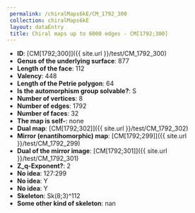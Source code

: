 ```yaml
--- 
 permalink: /chiralMaps6kE/CM_1792_300 
 collection: chiralMaps6kE
 layout: dataEntry
 title: Chiral maps up to 6000 edges - CM[1792;300]
---
```


- **ID**: [CM[1792;300]]({{ site.url }}/test/CM_1792_300)
- **Genus of the underlying surface**: 877
- **Length of the face**: 112
- **Valency**: 448
- **Length of the Petrie polygon**: 64
- **Is the automorphism group solvable?**: S
- **Number of vertices**: 8
- **Number of edges**: 1792
- **Number of faces**: 32
- **The map is self-**: none
- **Dual map**: [CM[1792;302]]({{ site.url }}/test/CM_1792_302)
- **Mirror (enantihomorphic) map**: [CM[1792;299]]({{ site.url }}/test/CM_1792_299)
- **Dual of the mirror image**: [CM[1792;301]]({{ site.url }}/test/CM_1792_301)
- **Z_q-Exponent?**: 2
- **No idea**:  127:299
- **No idea**: Y
- **No idea**: Y
- **Skeleton**: Sk(8;3)^112
- **Some other kind of skeleton**: nan
